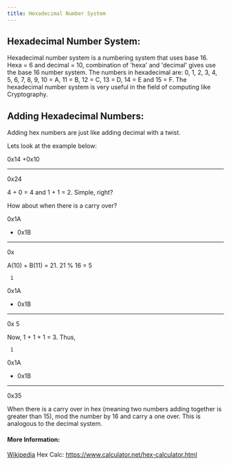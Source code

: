 ```yaml
---
title: Hexadecimal Number System
---
```

## Hexadecimal Number System:
Hexadecimal number system is a numbering system that uses base 16. Hexa = 6 and decimal = 10, combination of 'hexa' and 'decimal' gives use the base 16 number system. The numbers in hexadecimal are: 0, 1, 2, 3, 4, 5, 6, 7, 8, 9, 10 = A, 11 = B, 12 = C, 13 = D, 14 = E and 15 = F.
The hexadecimal number system is very useful in the field of computing like Cryptography.

## Adding Hexadecimal Numbers:

Adding hex numbers are just like adding decimal with a twist.

Lets look at the example below:

 0x14
+0x10
______
 0x24
 
 4 + 0 = 4 and 1 + 1 = 2. Simple, right? 
 
 How about when there is a carry over?
 
   0x1A
 + 0x1B
 _______
   0x
   
A(10) + B(11) = 21. 21 % 16 = 5

     1
   0x1A
 + 0x1B
 _______
   0x 5

Now, 1 + 1 + 1 = 3. Thus,
   

     1
   0x1A
 + 0x1B
 _______
   0x35

When there is a carry over in hex (meaning two numbers adding together is greater than 15), mod the number by 16 and carry a one over. 
This is analogous to the decimal system.
  
 
 


#### More Information:
<a href='https://en.m.wikipedia.org/wiki/Hexadecimal'>Wikipedia</a>
Hex Calc:
https://www.calculator.net/hex-calculator.html


 
